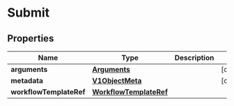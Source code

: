 

# Submit

## Properties

Name | Type | Description | Notes
------------ | ------------- | ------------- | -------------
**arguments** | [**Arguments**](Arguments.md) |  |  [optional]
**metadata** | [**V1ObjectMeta**](V1ObjectMeta.md) |  |  [optional]
**workflowTemplateRef** | [**WorkflowTemplateRef**](WorkflowTemplateRef.md) |  | 



